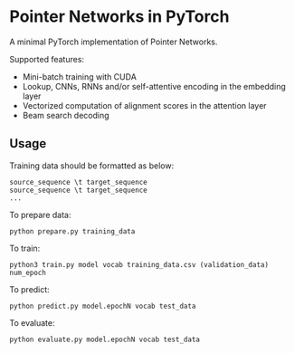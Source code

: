 # Pointer Networks in PyTorch

A minimal PyTorch implementation of Pointer Networks.

Supported features:
- Mini-batch training with CUDA
- Lookup, CNNs, RNNs and/or self-attentive encoding in the embedding layer
- Vectorized computation of alignment scores in the attention layer
- Beam search decoding

## Usage

Training data should be formatted as below:
```
source_sequence \t target_sequence
source_sequence \t target_sequence
...
```

To prepare data:
```
python prepare.py training_data
```

To train:
```
python3 train.py model vocab training_data.csv (validation_data) num_epoch
```

To predict:
```
python predict.py model.epochN vocab test_data
```

To evaluate:
```
python evaluate.py model.epochN vocab test_data
```
